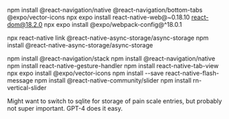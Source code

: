 npm install @react-navigation/native @react-navigation/bottom-tabs @expo/vector-icons
npx expo install react-native-web@~0.18.10 react-dom@18.2.0
npx expo install @expo/webpack-config@^18.0.1

npx react-native link @react-native-async-storage/async-storage
npm install @react-native-async-storage/async-storage

npm install @react-navigation/stack
npm install @react-navigation/native
npm install react-native-gesture-handler
npm install react-native-tab-view
npx expo install @expo/vector-icons
npm install --save react-native-flash-message
npm install @react-native-community/slider
npm install rn-vertical-slider

Might want to switch to sqlite for storage of pain scale entries, but probably not super important.
GPT-4 does it easy.